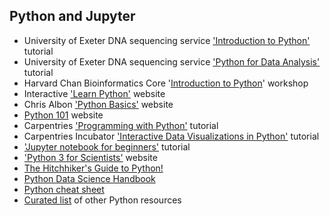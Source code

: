 ## Python and Jupyter 

- University of Exeter DNA sequencing service ['Introduction to Python'](https://biomedicalhub.github.io/python-intro/) tutorial
- University of Exeter DNA sequencing service ['Python for Data Analysis'](https://biomedicalhub.github.io/python-data/) tutorial
- Harvard Chan Bioinformatics Core  '[Introduction to Python](https://hbctraining.github.io/Training-modules/Python/)' workshop
- Interactive ['Learn Python'](../learnPython.org) website
- Chris Albon ['Python Basics'](https://chrisalbon.com/#code_python) website
- [Python 101](https://python101.pythonlibrary.org/) website
- Carpentries ['Programming with Python'](https://swcarpentry.github.io/python-novice-inflammation/) tutorial
- Carpentries Incubator ['Interactive Data Visualizations in Python'](https://carpentries-incubator.github.io/python-interactive-data-visualizations/) tutorial
- ['Jupyter notebook for beginners'](https://learn.onemonth.com/jupyter-notebook-a-beginners-tutorial/) tutorial
- ['](https://python-3-for-scientists.readthedocs.io/en/latest/)[Python 3 for Scientists'](https://python-3-for-scientists.readthedocs.io/en/latest/) website
- [The Hitchhiker's Guide to Python!](http://docs.python-guide.org/en/latest/)
- [Python Data Science Handbook](https://jakevdp.github.io/PythonDataScienceHandbook/)
- [Python cheat sheet](https://www.pythoncheatsheet.org/)
- [Curated list](https://learnbyexample.github.io/py_resources/) of other Python resources
